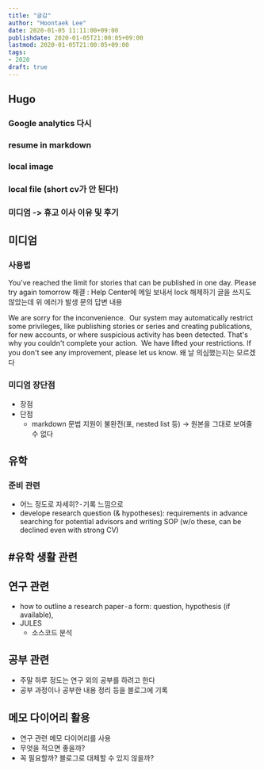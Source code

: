 ```yaml
---
title: "글감"
author: "Hoontaek Lee"
date: 2020-01-05 11:11:00+09:00
publishdate: 2020-01-05T21:00:05+09:00
lastmod: 2020-01-05T21:00:05+09:00
tags:
- 2020
draft: true
---
```


## Hugo

### Google analytics 다시
### resume in markdown
### local image
### local file (short cv가 안 된다!)
### 미디엄 -> 휴고 이사 이유 및 후기

## 미디엄

### 사용법

You've reached the limit for stories that can be published in one day. Please try again tomorrow
해결 : Help Center에 메일 보내서 lock 해제하기
글을 쓰지도 않았는데 위 에러가 발생
문의 답변 내용

We are sorry for the inconvenience. 
Our system may automatically restrict some privileges, like publishing stories or series and creating publications, for new accounts, or where suspicious activity has been detected. That's why you couldn't complete your action.
 We have lifted your restrictions. If you don't see any improvement, please let us know.
왜 날 의심했는지는 모르겠다

### 미디엄 장단점
- 장점
- 단점
  - markdown 문법 지원이 불완전(표, nested list 등) → 원본을 그대로 보여줄 수 없다

## 유학

### 준비 관련
- 어느 정도로 자세히? - 기록 느낌으로
- develope research question (& hypotheses): requirements in advance searching for potential advisors and writing SOP (w/o these, can be declined even with strong CV)

## #유학 생활 관련

## 연구 관련
- how to outline a research paper - a form: question, hypothesis (if available), 
- JULES
  - 소스코드 분석

## 공부 관련
- 주말 하루 정도는 연구 외의 공부를 하려고 한다
- 공부 과정이나 공부한 내용 정리 등을 블로그에 기록

## 메모 다이어리 활용
- 연구 관련 메모 다이어리를 사용
- 무엇을 적으면 좋을까?
- 꼭 필요할까? 블로그로 대체할 수 있지 않을까?
